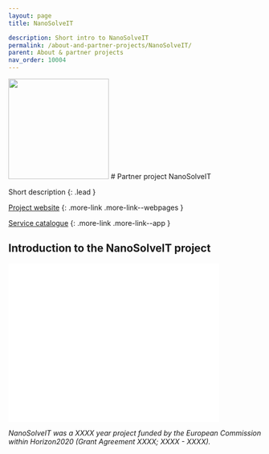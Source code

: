 ```yaml
---
layout: page
title: NanoSolveIT

description: Short intro to NanoSolveIT
permalink: /about-and-partner-projects/NanoSolveIT/
parent: About & partner projects
nav_order: 10004
---
```

<img src="{{ site.baseurl }}/images/logos/nanosolveit.jpg" width="200" class="image--right" />
#  Partner project NanoSolveIT

Short description
{: .lead }


[Project website]()
{: .more-link .more-link--webpages }

[Service catalogue]()
{: .more-link .more-link--app }

## Introduction to the NanoSolveIT project

<iframe width="420" height="315" src="XXXX" frameborder="0" allowfullscreen="allowfullscreen">&nbsp;</iframe>


_NanoSolveIT was a XXXX year project funded by the European Commission within Horizon2020 (Grant Agreement XXXX; XXXX - XXXX)._
